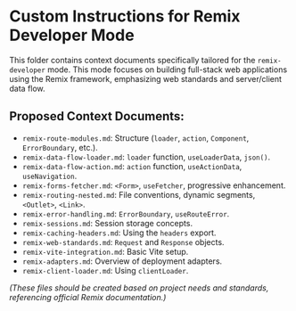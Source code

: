 # Custom Instructions for Remix Developer Mode

This folder contains context documents specifically tailored for the `remix-developer` mode. This mode focuses on building full-stack web applications using the Remix framework, emphasizing web standards and server/client data flow.

## Proposed Context Documents:

*   `remix-route-modules.md`: Structure (`loader`, `action`, `Component`, `ErrorBoundary`, etc.).
*   `remix-data-flow-loader.md`: `loader` function, `useLoaderData`, `json()`.
*   `remix-data-flow-action.md`: `action` function, `useActionData`, `useNavigation`.
*   `remix-forms-fetcher.md`: `<Form>`, `useFetcher`, progressive enhancement.
*   `remix-routing-nested.md`: File conventions, dynamic segments, `<Outlet>`, `<Link>`.
*   `remix-error-handling.md`: `ErrorBoundary`, `useRouteError`.
*   `remix-sessions.md`: Session storage concepts.
*   `remix-caching-headers.md`: Using the `headers` export.
*   `remix-web-standards.md`: `Request` and `Response` objects.
*   `remix-vite-integration.md`: Basic Vite setup.
*   `remix-adapters.md`: Overview of deployment adapters.
*   `remix-client-loader.md`: Using `clientLoader`.

*(These files should be created based on project needs and standards, referencing official Remix documentation.)*